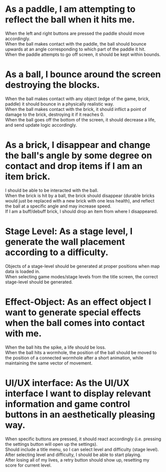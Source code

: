 # As a paddle, I am attempting to reflect the ball when it hits me.  
When the left and right buttons are pressed the paddle should move accordingly.  
When the ball makes contact with the paddle, the ball should bounce upwards at an angle corresponding to which part of the paddle it hit.  
When the paddle attempts to go off screen, it should be kept within bounds.  


# As a ball, I bounce around the screen destroying the blocks.  
When the ball makes contact with any object (edge of the game, brick, paddle) it should bounce in a physically realistic way.  
When the ball makes contact with the brick, it should inflict a point of damage to the brick, destroying it if it reaches 0.  
When the ball goes off the bottom of the screen, it should decrease a life, and send update logic accordingly.  

# As a brick, I disappear and change the ball's angle by some degree on contact and drop items if I am an item brick.  
I should be able to be interacted with the ball.  
When the brick is hit by a ball, the brick should disappear (durable bricks would just be replaced with a new brick with one less health), and reflect the ball at a specific angle and may increase speed.  
If I am a buff/debuff brick, I should drop an item from where I disappeared.  

# Stage Level: As a stage level, I generate the wall placement according to a difficulty.  
Objects of a stage-level should be generated at proper positions when map data is loaded in.  
When selecting game modes/stage levels from the title screen, the correct stage-level should be generated.  

# Effect-Object: As an effect object I want to generate special effects when the ball comes into contact with me.  
When the ball hits the spike, a life should be loss.  
When the ball hits a wormhole, the position of the ball should be moved to the position of a connected wormhole after a short animation, while maintaining the same vector of movement.  

# UI/UX interface: As the UI/UX interface I want to display relevant information and game control buttons in an aesthetically pleasing way.  
When specific buttons are pressed, it should react accordingly (i.e. pressing the settings button will open up the settings).  
Should include a title menu, so I can select level and difficulty (stage level).  
After selecting level and difficulty, I should be able to start playing.  
After losing all of my lives, a retry button should show up, resetting my score for current level.  

